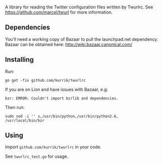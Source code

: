 A library for reading the Twitter configuration files written by Twurlrc.
See https://github.com/marcel/twurl for more information.

Dependencies
------------
You'll need a working copy of Bazaar to pull the launchpad.net dependency.
Bazaar can be obtained here: http://wiki.bazaar.canonical.com/

Installing
----------
Run:

    go get -fix github.com/kurrik/twurlrc

If you are on Lion and  have issues with Bazaar, e.g:

    bzr: ERROR: Couldn't import bzrlib and dependencies.

Then run:

    sudo sed -i '' s,/usr/bin/python,/usr/bin/python2.6, /usr/local/bin/bzr

Using
-----
Import `github.com/kurrik/twurlrc` in your code.

See `twurlrc_test.go` for usage.
